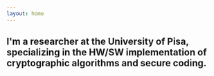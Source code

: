 ```yaml
---
layout: home
---
```

I'm a researcher at the University of Pisa, specializing in the HW/SW implementation of cryptographic algorithms and secure coding. 
---------------------------------------------------------------------------------------------------------------------